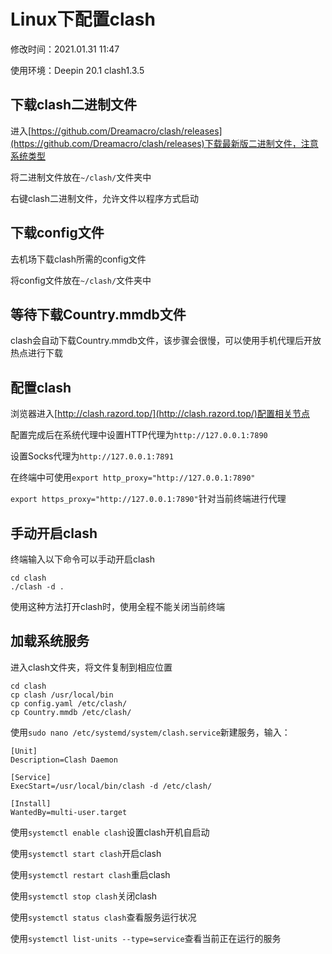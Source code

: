 # Linux下配置clash

修改时间：2021.01.31 11:47

使用环境：Deepin 20.1 clash1.3.5

## 下载clash二进制文件

进入[https://github.com/Dreamacro/clash/releases](https://github.com/Dreamacro/clash/releases)下载最新版二进制文件，注意系统类型

将二进制文件放在`~/clash/`文件夹中

右键clash二进制文件，允许文件以程序方式启动

## 下载config文件

去机场下载clash所需的config文件

将config文件放在`~/clash/`文件夹中

## 等待下载Country.mmdb文件

clash会自动下载Country.mmdb文件，该步骤会很慢，可以使用手机代理后开放热点进行下载

## 配置clash

浏览器进入[http://clash.razord.top/](http://clash.razord.top/)配置相关节点

配置完成后在系统代理中设置HTTP代理为`http://127.0.0.1:7890`

设置Socks代理为`http://127.0.0.1:7891`

在终端中可使用`export http_proxy="http://127.0.0.1:7890"`

`export https_proxy="http://127.0.0.1:7890"`针对当前终端进行代理

## 手动开启clash

终端输入以下命令可以手动开启clash

```
cd clash
./clash -d .
```

使用这种方法打开clash时，使用全程不能关闭当前终端

## 加载系统服务

进入clash文件夹，将文件复制到相应位置

```
cd clash
cp clash /usr/local/bin
cp config.yaml /etc/clash/
cp Country.mmdb /etc/clash/
```

使用`sudo nano /etc/systemd/system/clash.service`新建服务，输入：

```
[Unit]
Description=Clash Daemon

[Service]
ExecStart=/usr/local/bin/clash -d /etc/clash/

[Install]
WantedBy=multi-user.target
```

使用`systemctl enable clash`设置clash开机自启动

使用`systemctl start clash`开启clash

使用`systemctl restart clash`重启clash

使用`systemctl stop clash`关闭clash

使用`systemctl status clash`查看服务运行状况

使用`systemctl list-units --type=service`查看当前正在运行的服务